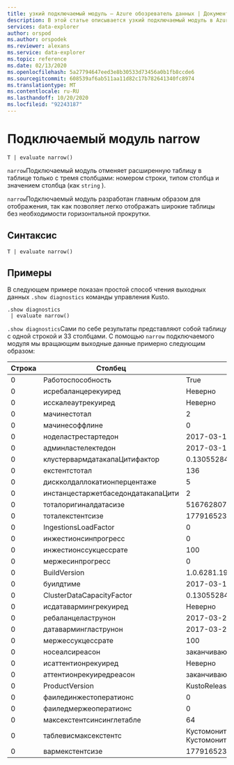 ```yaml
---
title: узкий подключаемый модуль — Azure обозреватель данных | Документация Майкрософт
description: В этой статье описывается узкий подключаемый модуль в Azure обозреватель данных.
services: data-explorer
author: orspod
ms.author: orspodek
ms.reviewer: alexans
ms.service: data-explorer
ms.topic: reference
ms.date: 02/13/2020
ms.openlocfilehash: 5a27794647eed3e8b30533d73456a0b1fb8ccde6
ms.sourcegitcommit: 608539af6ab511aa11d82c17b782641340fc8974
ms.translationtype: MT
ms.contentlocale: ru-RU
ms.lasthandoff: 10/20/2020
ms.locfileid: "92243187"
---
```

# <a name="narrow-plugin"></a>Подключаемый модуль narrow

```kusto
T | evaluate narrow()
```

`narrow`Подключаемый модуль отменяет расширенную таблицу в таблице только с тремя столбцами: номером строки, типом столбца и значением столбца (как `string` ).

`narrow`Подключаемый модуль разработан главным образом для отображения, так как позволяет легко отображать широкие таблицы без необходимости горизонтальной прокрутки.

## <a name="syntax"></a>Синтаксис

`T | evaluate narrow()`

## <a name="examples"></a>Примеры

В следующем примере показан простой способ чтения выходных данных `.show diagnostics` команды управления Kusto.

```kusto
.show diagnostics
 | evaluate narrow()
```

`.show diagnostics`Сами по себе результаты представляют собой таблицу с одной строкой и 33 столбцами. С помощью `narrow` подключаемого модуля мы вращающим выходные данные примерно следующим образом:

Строка  | Столбец                              | Значение
-----|-------------------------------------|-----------------------------
0    | Работоспособность                           | True
0    | исребаланцерекуиред                 | Неверно
0    | исскалеаутрекуиред                  | Неверно
0    | мачинестотал                       | 2
0    | мачинесоффлине                     | 0
0    | ноделастрестартедон                 | 2017-03-14 10:59:18.9263023
0    | админластелектедон                  | 2017-03-14 10:58:41.6741934
0    | клустервармдатакапаЦитифактор       | 0.130552847673333
0    | екстентстотал                        | 136
0    | дискколдаллокатионперцентаже        | 5
0    | инстанцестаржетбаседондатакапаЦити  | 2
0    | тоталоригиналдатасизе               | 5167628070
0    | тоталекстентсизе                     | 1779165230
0    | IngestionsLoadFactor                | 0
0    | инжестионсинпрогресс                | 0
0    | инжестионссукцессрате               | 100
0    | мержесинпрогресс                    | 0
0    | BuildVersion                        | 1.0.6281.19882
0    | буилдтиме                           | 2017-03-13 11:02:44.0000000
0    | ClusterDataCapacityFactor           | 0.130552847673333
0    | исдатавармингрекуиред               | Неверно
0    | ребаланцеластрунон                  | 2017-03-21 09:14:53.8523455
0    | датавармингластрунон                | 2017-03-21 09:19:54.1438800
0    | мержессукцессрате                   | 100
0    | носеалсиреасон                    | заканчивающ
0    | исаттентионрекуиред                 | Неверно
0    | аттентионрекуиредреасон             | заканчивающ
0    | ProductVersion                      | KustoRelease_2017.03.13.2
0    | фаилединжестоператионс              | 0
0    | фаиледмержеоператионс               | 0
0    | максекстентсинсинглетабле             | 64
0    | таблевисмаксекстентс                 | Кустомониторингперсистентдатабасе. Кустомониторингтабле
0    | вармекстентсизе                      | 1779165230